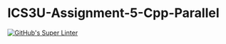 # ICS3U-Assignment-5-Cpp-Parallel

[![GitHub's Super Linter](https://github.com/lily-liu-17/ICS3U-Assignment-5-Cpp-Parallel/workflows/GitHub's%20Super%20Linter/badge.svg)](https://github.com/lily-liu-17/ICS3U-Assignment-5-Cpp-Parallel/actions)
